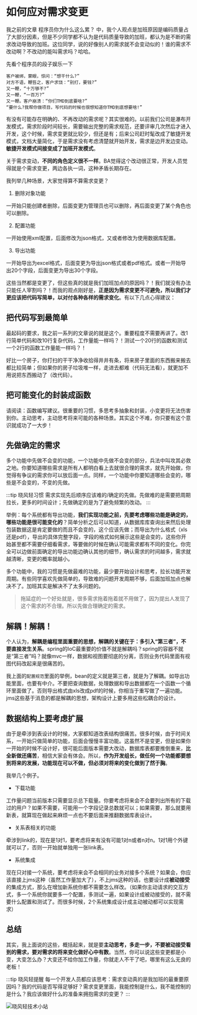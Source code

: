 # 如何应对需求变更

我之前的文章 程序员你为什么这么累？ 中，我个人观点是加班原因是编码质量占了大部分因素，但是不少同学都不认为是代码质量导致的加班，都认为是不断的需求改动导致的加班。这位同学，说的好像别人的需求就不会变动似的！谁的需求不改动啊？不改动的能叫需求吗？哈哈。

先看个程序员的段子娱乐一下

```
客户被绑，蒙眼，惊问：“想干什么?”
对方不语，鞭笞之，客户求饶：“别打，要钱?”
又一鞭，“十万够不?”
又一鞭，“一百万?”
又一鞭。客户崩溃：“你们TMD到底要啥?”
“要什么?我帮你做项目，写代码的时候也很想知道你TMD到底想要啥!”
```

有没有可能存在明确的、不再改动的需求呢？其实很难的。以前我们公司是瀑布开发模式，需求阶段时间较长，需要输出完整的需求规范，还要评审几次然后才进入开发，这个时候，需求变更就比较少，但还是有；后来公司赶时髦改成了敏捷开发模式，文档大量简化，于是需求没有考虑清楚就开始开发，需求是边开发边变动。**敏捷开发模式间接变成了加班开发模式**。


关于需求变动，**不同的角色定义很不一样**。BA觉得这个改动很正常，开发人员觉得就是个需求变更，两边各执一词，这种矛盾长期存在。



我列举几种场景，大家觉得算不算需求变更？

1. 删除对象功能

一开始只能创建者删除，后面变更为管理员也可以删除，再后面变更了某个角色也可以删除。

2. 配置功能

一开始使用xml配置，后面修改为json格式，又或者修改为使用数据库配置。

3. 导出功能

一开始导出为excel格式，后面变更为导出json格式或者pdf格式。或者一开始导出20个字段，后面变更为导出30个字段。


这些当然都是变更了，但这些真的就是我们加班加点的原因吗？！我们就没有办法只能任人宰割吗？！而我的观点刚好是，**正是因为需求变更不可避免，所以我们才更应该把代码写简单，以对付各种各样的需求变化**。有以下几点心得建议：



## 把代码写到最简单

最起码的要求，我之前一系列的文章说的就是这个。重要程度不需要再讲了。改1行简单代码和改10行复杂代码，工作量能一样吗？！测试一个20行的函数和测试一个2行的函数工作量能一样吗？！

好比一个房子，你打扫的干干净净收拾得井井有条，将来房子里面的东西搬来搬去都比较简单；但如果你的房子垃圾堆一样，走进去都难（代码无法看），就更加不用说把东西搬动了（改代码）。



## 把可能变化的封装成函数

请阅读：函数编写建议。很重要的习惯，多思考多抽象和封装，小变更将无法伤害到你。主动思考，主动思考将来可能的各种场景。其实这个不难，你只要有这个意识就成功了一大步！



## 先做确定的需求

多个功能中先做不会变的功能，一个功能中先做不会变的部分，兵法中叫攻其必救之地。你要知道哪些需求是所有人都明白看上去就很合理的需求，就先开始做，你觉得有争议的需求你可以放后面一点。同样，一个功能中你要知道哪些会变的，哪些是不会变的，不变的先做。

:::tip 晓风轻习惯
需求实现先后顺序应该难的/确定的先做。先做难的是需要把周期拉长，更多的时间设计；先做确定的是为了避免频繁的改动。
:::

举例：每个系统都有导出功能，**我们实现功能之前，先要考虑哪些功能是确定的，哪些功能是很可能变化的**？简单分析之后可以知道，从数据库库查询出来然后处理包装数据这是肯定要做的而且不会变的，这个应该先做；而导出为什么格式（xls还是pdf），导出的具体完整字段，字段的格式如何展示这些是会变的，这些你开始甚至都不需要仔细看需求，等要做的时候在确认可能需求都有不同的变化。你完全可以边做前面确定的导出功能边确认其他的细节，确认需求的时间越多，需求就越清晰，变更的概率就越小。

多个功能中，我的习惯是先做最难的功能，最少要开始设计和思考，拉长功能开发周期。有些同学喜欢先做简单的，导致难的问题开发周期不够，后面加班加点也解决不了。加班其实是解决不了太多问题的。



> 拖延症的一个好处就是，很多需求拖着拖着就不用做了，因为提出人发现了这个需求的不合理。所以先做合理确定的需求。


## 解耦！解耦！

个人认为，**解耦是编程里面重要的思想，解耦的关键在于：多引入“第三者”，不要直接发生关系**。spring的IoC最重要的价值不就是解耦吗？spring的容器不就是“第三者”吗？就像mvc一样，数据和视图要彻底的分离，否则业务代码里面有视图代码改起来是很痛苦的。

我上面的`配置规范`里面的举例，bean的定义就是第三者，就是为了解耦。如导出功能里面，也要有中介。不要把查询数据，处理数据和导出数据都在一个函数一个循环里面做了。否则导出格式由xls改成pdf的时候，你相当于重写做了一遍功能。jms这些基于消息的都是解耦的思想，架构设计上要多用这些松耦合的设计。


## 数据结构上要考虑扩展

由于是牵涉到表设计的时候，大家都知道改表结构很痛苦。很多时候，由于时间关系，一开始只做简单的功能，后面会慢慢丰富功能。这虽然不是变更，但是如果你一开始的时候不设计好，很可能后面版本需要大改动，数据库表都要推倒重来，**比全新做还痛苦**，相信大家会有体会。所以，**作为开发组长，做任何一个功能都要想到将来的发展，功能现在可以不做，但必须对将来的变化做到了然于胸**。

我举几个例子。

* 下载功能

工作量问题当前版本只需要显示总下载量。你要考虑将来会不会要列出所有的下载过的用户？如果不需要，可能用一个字段记录总数就可以；如果需要，那么就要用新表，就算现在做起来麻烦一点也不要后面来推翻数据库表设计。

* 关系表相关的功能

牵涉到link的，现在是1对1，要考虑将来有没有可能1对n或者n对n。1对1用个外键就可以了，否则一开始就单独用一张link表。

*  系统集成

现在只对接一个系统，要考虑将来会不会相同的业务对接多个系统？如果会，你应该直接上jms这种（虽然工作量加大了），不上jms这种的话，也要设计成**被动接受**的集成方式，那么在增加新系统你都不需要怎么样改。（如果你主动请求的交互方式，多一个系统你就要多一个配置，多测试一遍，如果设计成被动接受的，就不需要什么配置和测试了。而很多时候，2个系统集成设计成主动被动都可以实现需求）


## 总结

其实，我上面说的这些，概括起来，就是要**主动思考，多走一步，不要被动接受看到的需求，要对需求的将来变化做好心中有数**。当然，你可以说这些变更都是小变，大变怎么办？大变还不给你加工作量，你就走人不干了吧，哪里有这么无良的老板！

:::tip 晓风轻提醒
每一个开发人员都应该思考：需求变动真的是我加班的最重要原因吗？我的代码是否写得足够好？需求变更里面，我能控制是什么，我不能控制的是什么？我应该做好什么的准备来拥抱需求的变更？
:::


![晓风轻技术小站](http://www.xiaowenjie.cn/statics/gzh.jpg)

